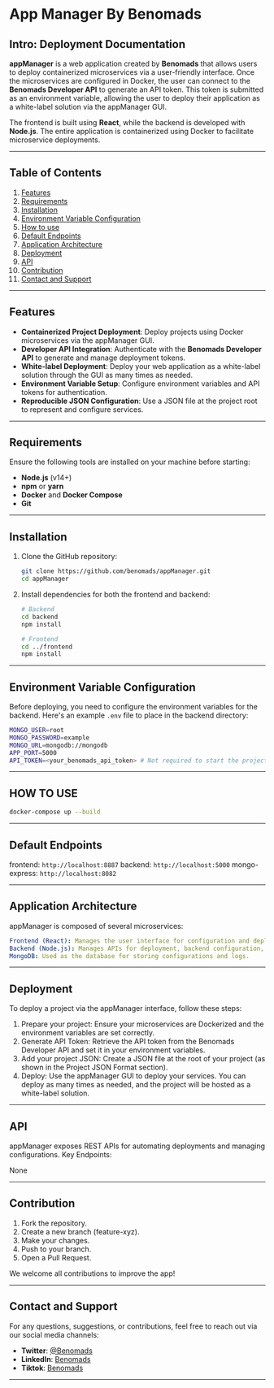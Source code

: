 # App Manager By Benomads

## Intro: Deployment Documentation

**appManager** is a web application created by **Benomads** that allows users to deploy containerized microservices via a user-friendly interface. Once the microservices are configured in Docker, the user can connect to the **Benomads Developer API** to generate an API token. This token is submitted as an environment variable, allowing the user to deploy their application as a white-label solution via the appManager GUI.

The frontend is built using **React**, while the backend is developed with **Node.js**. The entire application is containerized using Docker to facilitate microservice deployments.

---

## Table of Contents

1. [Features](#features)
2. [Requirements](#requirements)
3. [Installation](#installation)
4. [Environment Variable Configuration](#environment-variable-configuration)
5. [How to use](#how-to-use)
6. [Default Endpoints](#default-endpoints)
7. [Application Architecture](#application-architecture)
8. [Deployment](#deployment)
9. [API](#api)
10. [Contribution](#contribution)
11. [Contact and Support](#contact-and-support)

---

## Features

- **Containerized Project Deployment**: Deploy projects using Docker microservices via the appManager GUI.
- **Developer API Integration**: Authenticate with the **Benomads Developer API** to generate and manage deployment tokens.
- **White-label Deployment**: Deploy your web application as a white-label solution through the GUI as many times as needed.
- **Environment Variable Setup**: Configure environment variables and API tokens for authentication.
- **Reproducible JSON Configuration**: Use a JSON file at the project root to represent and configure services.

---

## Requirements

Ensure the following tools are installed on your machine before starting:

- **Node.js** (v14+)
- **npm** or **yarn**
- **Docker** and **Docker Compose**
- **Git**

---

## Installation

1. Clone the GitHub repository:
    ```bash
    git clone https://github.com/benomads/appManager.git
    cd appManager
    ```

2. Install dependencies for both the frontend and backend:
    ```bash
    # Backend
    cd backend
    npm install

    # Frontend
    cd ../frontend
    npm install
    ```

---

## Environment Variable Configuration

Before deploying, you need to configure the environment variables for the backend. Here's an example `.env` file to place in the backend directory:

```bash
MONGO_USER=root
MONGO_PASSWORD=example
MONGO_URL=mongodb://mongodb
APP_PORT=5000
API_TOKEN=<your_benomads_api_token> # Not required to start the project
```

---

## HOW TO USE

```bash
docker-compose up --build
```

---

## Default Endpoints

frontend: `http://localhost:8887`
backend: `http://localhost:5000`
mongo-express: `http://localhost:8082`

---

## Application Architecture

appManager is composed of several microservices:

```yaml
Frontend (React): Manages the user interface for configuration and deployment.
Backend (Node.js): Manages APIs for deployment, backend configuration, and database connections.
MongoDB: Used as the database for storing configurations and logs.
```

---

## Deployment

To deploy a project via the appManager interface, follow these steps:

1. Prepare your project: Ensure your microservices are Dockerized and the environment variables are set correctly.
2. Generate API Token: Retrieve the API token from the Benomads Developer API and set it in your environment variables.
3. Add your project JSON: Create a JSON file at the root of your project (as shown in the Project JSON Format section).
4. Deploy: Use the appManager GUI to deploy your services. You can deploy as many times as needed, and the project will be hosted as a white-label solution.

---

## API

appManager exposes REST APIs for automating deployments and managing configurations.
Key Endpoints:

None

---

## Contribution

1. Fork the repository.
2. Create a new branch (feature-xyz).
3. Make your changes.
4. Push to your branch.
5. Open a Pull Request.

We welcome all contributions to improve the app!

---

## Contact and Support

For any questions, suggestions, or contributions, feel free to reach out via our social media channels:

- **Twitter**: [@Benomads](https://x.com/benomads_fr)
- **LinkedIn**: [Benomads](https://linkedin.com/company/benomads)
- **Tiktok**: [Benomads](https://www.tiktok.com/@benomads.fr)

---